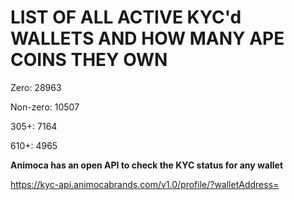 # LIST OF ALL ACTIVE KYC'd WALLETS AND HOW MANY APE COINS THEY OWN

Zero: 28963

Non-zero: 10507

305+: 7164

610+: 4965

**Animoca has an open API to check the KYC status for any wallet**

https://kyc-api.animocabrands.com/v1.0/profile/?walletAddress=